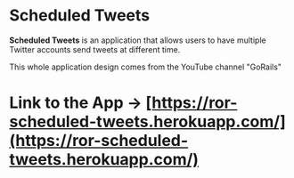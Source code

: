 # Scheduled Tweets

**Scheduled Tweets** is an application that allows users to have multiple Twitter accounts send tweets at different time. 

This whole application design comes from the YouTube channel "GoRails"

# Link to the App -> [https://ror-scheduled-tweets.herokuapp.com/](https://ror-scheduled-tweets.herokuapp.com/)